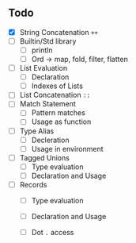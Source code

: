 ## Todo
- [x] String Concatenation `++`
- [ ] Builtin/Std library
    - [ ] println
    - [ ] Ord -> map, fold, filter, flatten
- [ ] List Evaluation
    - [ ] Declaration
    - [ ] Indexes of Lists
- [ ] List Concatenation `::`
- [ ] Match Statement
    - [ ] Pattern matches
    - [ ] Usage as function
- [ ] Type Alias
    - [ ] Decleration
    - [ ] Usage in environment
- [ ] Tagged Unions
    - [ ] Type evaluation
    - [ ] Declaration and Usage
- [ ] Records
    - [ ] Type evaluation
    - [ ] Declaration and Usage
    - [ ] Dot `.` access

